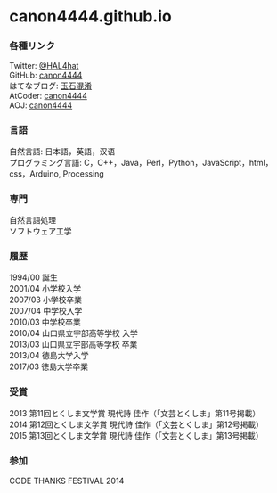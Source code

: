 # canon4444.github.io

### 各種リンク
Twitter: [@HAL4hat](https://twitter.com/HAL4hat)  
GitHub: [canon4444](https://github.com/canon4444)  
はてなブログ: [玉石混淆](http://canon4444.hatenablog.com/)  
AtCoder: [canon4444](http://practice.contest.atcoder.jp/users/canon4444)  
AOJ: [canon4444](http://judge.u-aizu.ac.jp/onlinejudge/user.jsp?id=canon4444)  


### 言語
自然言語: 日本語，英語，汉语  
プログラミング言語: C，C++，Java，Perl，Python，JavaScript，html，css，Arduino, Processing  


### 専門
自然言語処理  
ソフトウェア工学


### 履歴
1994/00 誕生  
2001/04 小学校入学  
2007/03 小学校卒業  
2007/04 中学校入学  
2010/03 中学校卒業  
2010/04 山口県立宇部高等学校 入学  
2013/03 山口県立宇部高等学校 卒業  
2013/04 徳島大学入学  
2017/03 徳島大学卒業  


### 受賞
2013 第11回とくしま文学賞 現代詩 佳作（「文芸とくしま」第11号掲載）  
2014 第12回とくしま文学賞 現代詩 佳作（「文芸とくしま」第12号掲載）  
2015 第13回とくしま文学賞 現代詩 佳作（「文芸とくしま」第13号掲載）  


### 参加
CODE THANKS FESTIVAL 2014
